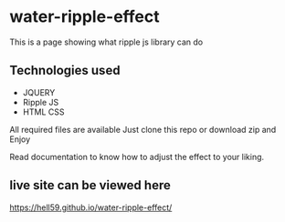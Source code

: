 # water-ripple-effect
This is a page showing what ripple js library can do

## Technologies used
* JQUERY
* Ripple JS
* HTML CSS

All required files are available  Just clone this repo or download zip and Enjoy

Read documentation to know how to adjust the effect to  your liking.

## live site can be viewed here
https://hell59.github.io/water-ripple-effect/
